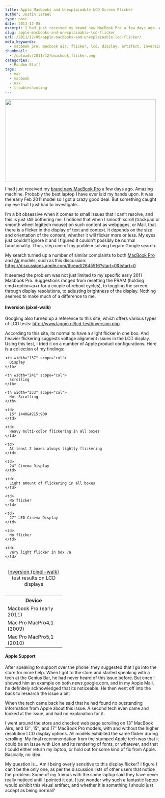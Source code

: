 ```yaml
---
title: Apple Macbooks and Unexplainable LCD Screen Flicker
author: Justin Israel
type: post
date: 2011-12-05
excerpt: I had just received my brand new MacBook Pro a few days ago. Amazing machine. Probably the best laptop I have ever laid my hands upon. It was the early Feb 2011 model so I got a crazy good deal. But something caught my eye that I just had to investigate...
slug: apple-macbooks-and-unexplainable-lcd-flicker
url: /2011/12/05/apple-macbooks-and-unexplainable-lcd-flicker/
meta_keywords:
  - macbook pro, macbook air, flicker, lcd, display, artifact, inversion, text, osx, lion
thumbnail:
  - /uploads/2011/12/bmacbook_flicker.png
categories:
  - Random Stuff
tags:
  - mac
  - macbook
  - osx
  - troubleshooting
---
```

  
<img src="/uploads/2011/12/bmacbook_flicker.png" alt="" title="Macbook Pro flicker" width="490" height="268" class="alignnone size-full wp-image-395" />
    
I had just received my [brand new MacBook Pro](http://www.bhphotovideo.com/c/product/756789-REG/Apple_MC721LL_A_15_4_MacBook_Pro_Notebook.html) a few days ago. Amazing machine. Probably the best laptop I have ever laid my hands upon. It was the early Feb 2011 model so I got a crazy good deal. But something caught my eye that I just had to investigate&#8230;

I&#8217;m a bit obsessive when it comes to small issues that I can&#8217;t resolve, and this is just still bothering me. I noticed that when I smooth scroll (trackpad or smooth wheel logitech mouse) on such content as webpages, or Mail, that there is a flicker in the display of text and context. It depends on the size and orientation of the content, whether it will flicker more or less. My eyes just couldn&#8217;t ignore it and I figured it couldn&#8217;t possibly be normal functionality. Thus, step one of my problem solving began: Google search.

My search turned up a number of similar complaints to both [MacBook Pro](http://www.apple.com/macbookpro/) and [Air](http://www.apple.com/macbookair/) models, such as this discussion: https://discussions.apple.com/thread/2645516?start=0&tstart=0
  
It seemed the problem was not just limited to my specific early 2011 Macbook Pro. Suggestions ranged from resetting the PRAM (holding cmd+option+p+r for a couple of reboot cycles), to toggling the screen through display resolutions, to adjusting brightness of the display. Nothing seemed to make much of a difference to me.

#### Inversion (pixel-walk)

Googling also turned up a reference to this site, which offers various types of LCD tests: <http://www.lagom.nl/lcd-test/inversion.php>

According to this site, its normal to have a slight flicker in one box. And heavier flickering suggests voltage alignment issues in the LCD display. Using this test, I tried it on a number of Apple product configurations. Here is a collection of my findings:

<table class="sample">
  <tr>
    <th width="170" scope="col">
      Device
    </th>
    
    <th width="137" scope="col">
      Display
    </th>
    
    <th width="241" scope="col">
      Scrolling
    </th>
    
    <th width="233" scope="col">
      Not Scrolling
    </th>
  </tr>
  
  <tr>
    <td>
      Macbook Pro (early 2011)
    </td>
    
    <td>
      15" 1440&#215;900
    </td>
    
    <td>
      Heavy multi-color flickering in all boxes
    </td>
    
    <td>
      At least 2 boxes always lightly flickering
    </td>
  </tr>
  
  <tr>
    <td>
      Mac Pro MacPro4,1 (2009)
    </td>
    
    <td>
      24" Cinema Display
    </td>
    
    <td>
      Light amount of flickering in all boxes
    </td>
    
    <td>
      No flicker
    </td>
  </tr>
  
  <tr>
    <td>
      Mac Pro MacPro5,1 (2010)
    </td>
    
    <td>
      27" LED Cinema Display
    </td>
    
    <td>
      No flicker
    </td>
    
    <td>
      Very light flicker in box 7a
    </td>
  </tr><caption> 
  
  <a href="http://www.lagom.nl/lcd-test/inversion.php">Inversion (pixel-walk)</a> test results on LCD displays<br /> </caption>
</table>

#### Apple Support

After speaking to support over the phone, they suggested that I go into the store for more help. When I got to the store and started speaking with a tech at the Genius Bar, he had never heard of this issue before. But once I showed him an example on both news.google.com, and in my Apple Mail, he definitely acknowledged that its noticeable. He then went off into the back to research the issue a bit.
  
When the tech came back he said that he had found no outstanding information from Apple about this issue. A second tech even came and looked at the issue, and had no explanation for it.
  
I went around the store and checked web page scrolling on 13&#8243; MacBook Airs, and 13&#8243;, 15&#8243;, and 17&#8243; MacBook Pro models, with and without the higher resolution LCD display options. All models exhibited the same flicker during scrolling. My final recommendation from the stumped Apple tech was that it could be an issue with Lion and its rendering of fonts, or whatever, and that I could either return my laptop, or hold out for some kind of fix from Apple. Basically, no idea.

My question is&#8230; Am I being overly sensitive to this display flicker? I figure I can&#8217;t be the only one, as per the discussion lists of other users that notice the problem. Some of my friends with the same laptop said they have never really noticed until I pointed it out. I just wonder why such a fantastic laptop would exhibit this visual artifact, and whether it is something I should just accept as being normal? 


